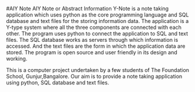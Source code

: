 #AIY Note
AIY Note or Abstract Information Y-Note is a note taking application which uses python as the core programming language and SQL database and text files for the storing information data.
The application is a Y-type system where all the three components are connected with each other.
The program uses python to connect the application to SQL and text files.
The SQL database works as servers through which information is accessed.
And the text files are the form in which the application data are stored.
The program is open source and user friendly in its design and working.

This is a computer project undertaken by a few students of The Foundation School, Gunjur,Bangalore.
Our aim is to provide a note taking application using python, SQL database and text files.